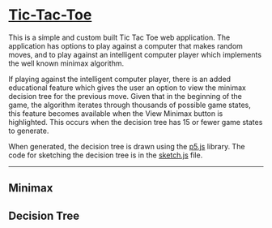 # [Tic-Tac-Toe]()
This is a simple and custom built Tic Tac Toe web application. The application has options to play against a computer that makes random moves, and  to play against an intelligent computer player which implements the well known minimax algorithm. 

If playing against the intelligent computer player, there is an added educational feature which gives the user an option to view the minimax decision tree for the previous move.  Given that in the beginning of the game, the algorithm iterates through thousands of possible game states, this feature becomes available when the View Minimax button is highlighted.  This occurs when the decision tree has 15 or fewer game states to generate.

When generated, the decision tree is drawn using the [p5.js](p5js.org) library.  The code for sketching the decision tree is in the [sketch.js](js/sketch.js) file.

***

## Minimax

## Decision Tree